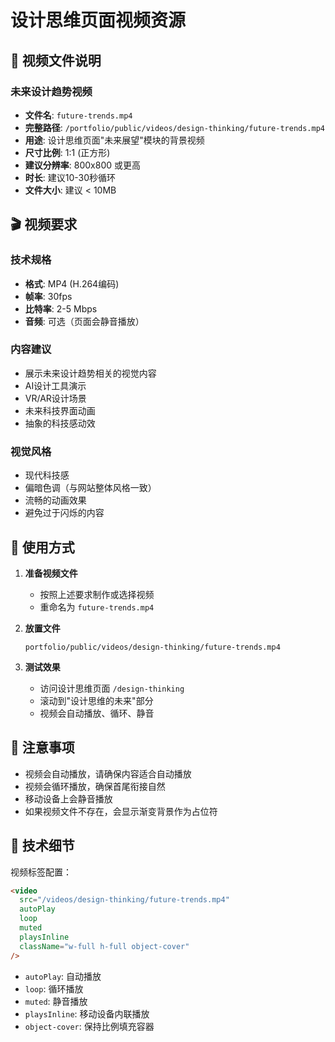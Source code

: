 # 设计思维页面视频资源

## 📁 视频文件说明

### 未来设计趋势视频
- **文件名**: `future-trends.mp4`
- **完整路径**: `/portfolio/public/videos/design-thinking/future-trends.mp4`
- **用途**: 设计思维页面"未来展望"模块的背景视频
- **尺寸比例**: 1:1 (正方形)
- **建议分辨率**: 800x800 或更高
- **时长**: 建议10-30秒循环
- **文件大小**: 建议 < 10MB

## 🎬 视频要求

### 技术规格
- **格式**: MP4 (H.264编码)
- **帧率**: 30fps
- **比特率**: 2-5 Mbps
- **音频**: 可选（页面会静音播放）

### 内容建议
- 展示未来设计趋势相关的视觉内容
- AI设计工具演示
- VR/AR设计场景
- 未来科技界面动画
- 抽象的科技感动效

### 视觉风格
- 现代科技感
- 偏暗色调（与网站整体风格一致）
- 流畅的动画效果
- 避免过于闪烁的内容

## 🚀 使用方式

1. **准备视频文件**
   - 按照上述要求制作或选择视频
   - 重命名为 `future-trends.mp4`

2. **放置文件**
   ```
   portfolio/public/videos/design-thinking/future-trends.mp4
   ```

3. **测试效果**
   - 访问设计思维页面 `/design-thinking`
   - 滚动到"设计思维的未来"部分
   - 视频会自动播放、循环、静音

## 📝 注意事项

- 视频会自动播放，请确保内容适合自动播放
- 视频会循环播放，确保首尾衔接自然
- 移动设备上会静音播放
- 如果视频文件不存在，会显示渐变背景作为占位符

## 🔧 技术细节

视频标签配置：
```html
<video 
  src="/videos/design-thinking/future-trends.mp4"
  autoPlay
  loop
  muted
  playsInline
  className="w-full h-full object-cover"
/>
```

- `autoPlay`: 自动播放
- `loop`: 循环播放
- `muted`: 静音播放
- `playsInline`: 移动设备内联播放
- `object-cover`: 保持比例填充容器 